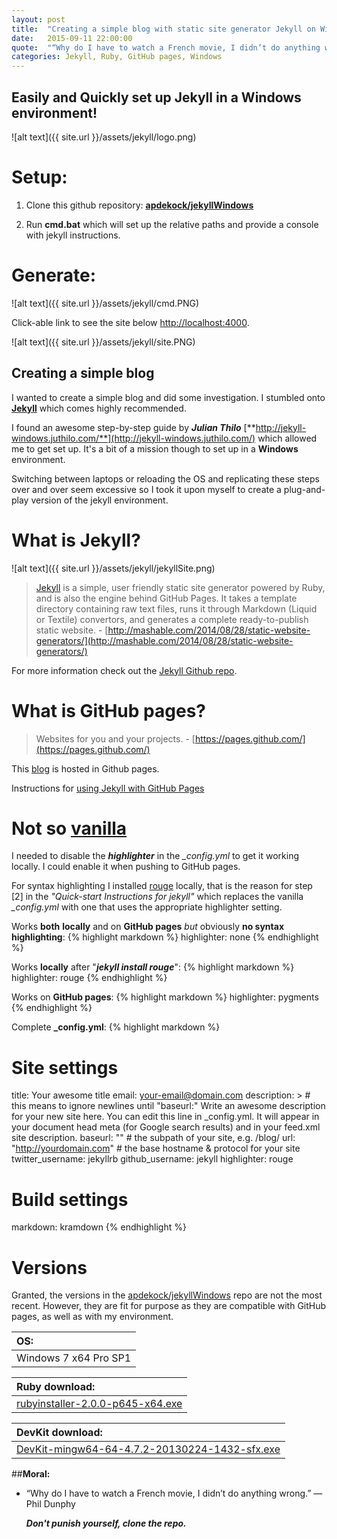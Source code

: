 ```yaml
---
layout: post
title:  "Creating a simple blog with static site generator Jekyll on Windows"
date:   2015-09-11 22:00:00
quote:  "“Why do I have to watch a French movie, I didn’t do anything wrong.” — Phil Dunphy"
categories: Jekyll, Ruby, GitHub pages, Windows
---
```


## Easily and Quickly set up Jekyll in a Windows environment!

![alt text]({{ site.url }}/assets/jekyll/logo.png)

# Setup:
1. Clone this github repository: [**apdekock/jekyllWindows**](https://github.com/apdekock/jekyllWindows)

2. Run **cmd.bat** which will set up the relative paths and provide a console with jekyll instructions.

# Generate:



![alt text]({{ site.url }}/assets/jekyll/cmd.PNG)

Click-able link to see the site below [http://localhost:4000](http://localhost:4000).

![alt text]({{ site.url }}/assets/jekyll/site.PNG)

## Creating a simple blog

I wanted to create a simple blog and did some investigation. I stumbled onto [**Jekyll**](https://jekyllrb.com/) which comes highly recommended. 

I found an awesome step-by-step guide by _**Julian Thilo**_ [**http://jekyll-windows.juthilo.com/**](http://jekyll-windows.juthilo.com/) which allowed me to get set up. It's a bit of a mission though to set up in a **Windows** environment. 

Switching between laptops or reloading the OS and replicating these steps over and over seem excessive so I took it upon myself to create a plug-and-play version of the jekyll environment.

# What is Jekyll?

![alt text]({{ site.url }}/assets/jekyll/jekyllSite.png)

> [Jekyll](https://jekyllrb.com/) is a simple, user friendly static site generator powered by Ruby, and is also the engine behind GitHub Pages. It takes a template directory containing raw text files, runs it through Markdown (Liquid or Textile) convertors, and generates a complete ready-to-publish static website. - [http://mashable.com/2014/08/28/static-website-generators/](http://mashable.com/2014/08/28/static-website-generators/)

For more information check out the [Jekyll Github repo](https://github.com/jekyll/jekyll).

# What is GitHub pages?

> Websites for you and your projects. - [https://pages.github.com/](https://pages.github.com/)

This [blog](http://apdekock.github.io) is hosted in Github pages.

Instructions for [using Jekyll with GitHub Pages](https://help.github.com/articles/using-jekyll-with-pages/) 

# Not so [vanilla](https://en.wikipedia.org/wiki/Vanilla_Ice)

I needed to disable the _**highlighter**_ in the *_config.yml* to get it working locally. I could enable it when pushing to GitHub pages.

For syntax highlighting I installed [rouge](https://github.com/jneen/rouge) locally, that is the reason for step [2] in the *"Quick-start Instructions for jekyll"* which replaces the vanilla *_config.yml* with one that uses the appropriate highlighter setting.

Works **both** **locally** and on **GitHub pages** *but* obviously **no syntax highlighting**:
{% highlight markdown %}
highlighter: none
{% endhighlight %}

Works **locally** after "_**jekyll install rouge**_":
{% highlight markdown %}
highlighter: rouge
{% endhighlight %}

Works on **GitHub pages**:
{% highlight markdown %}
highlighter: pygments
{% endhighlight %}

Complete **_config.yml**:
{% highlight markdown %}
# Site settings
title: Your awesome title
email: your-email@domain.com
description: > # this means to ignore newlines until "baseurl:"
  Write an awesome description for your new site here. You can edit this
  line in _config.yml. It will appear in your document head meta (for
  Google search results) and in your feed.xml site description.
baseurl: "" # the subpath of your site, e.g. /blog/
url: "http://yourdomain.com" # the base hostname & protocol for your site
twitter_username: jekyllrb
github_username:  jekyll
highlighter: rouge
# Build settings
markdown: kramdown
{% endhighlight %}

# Versions

Granted, the versions in the [apdekock/jekyllWindows](https://github.com/apdekock/jekyllWindows) repo are not the most recent. However, they are fit for purpose as they are compatible with GitHub pages, as well as with my environment.

|OS:|
|:---|
|Windows 7 x64 Pro SP1|

|Ruby download:|
|:---|
|[rubyinstaller-2.0.0-p645-x64.exe](http://dl.bintray.com/oneclick/rubyinstaller/rubyinstaller-2.0.0-p645-x64.exe)|

|DevKit download:|
|:---|
|[DevKit-mingw64-64-4.7.2-20130224-1432-sfx.exe](http://dl.bintray.com/oneclick/rubyinstaller/DevKit-mingw64-64-4.7.2-20130224-1432-sfx.exe)|

##**Moral:**

  * “Why do I have to watch a French movie, I didn’t do anything wrong.” — Phil Dunphy
 
    **_Don't punish yourself, clone the repo._**